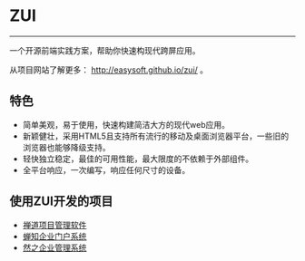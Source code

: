 # ZUI #

----------

一个开源前端实践方案，帮助你快速构现代跨屏应用。

从项目网站了解更多： http://easysoft.github.io/zui/ 。


## 特色 ##

- 简单美观，易于使用，快速构建简洁大方的现代web应用。
- 新颖健壮，采用HTML5且支持所有流行的移动及桌面浏览器平台，一些旧的浏览器也能够降级支持。
- 轻快独立稳定，最佳的可用性能，最大限度的不依赖于外部组件。
- 全平台响应，一次编写，响应任何尺寸的设备。

## 使用ZUI开发的项目

- [禅道项目管理软件](http://zentao.net)
- [蝉知企业门户系统](http://chanzhi.org)
- [然之企业管理系统](http://ranzhi.org)
